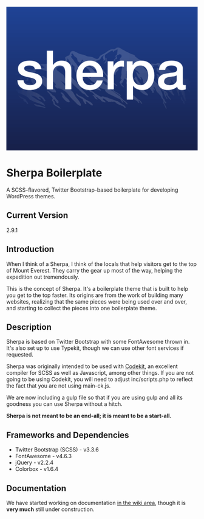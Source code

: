 ![Sherpa](https://raw.githubusercontent.com/agims/sherpa/master/screenshot.png)
# Sherpa Boilerplate
A SCSS-flavored, Twitter Bootstrap-based boilerplate for developing WordPress themes.

## Current Version
2.9.1

## Introduction
When I think of a Sherpa, I think of the locals that help visitors get to the top of Mount Everest.  They carry the gear up most of the way, helping the expedition out tremendously.

This is the concept of Sherpa.  It's a boilerplate theme that is built to help you get to the top faster.  Its origins are from the work of building many websites, realizing that the same pieces were being used over and over, and starting to collect the pieces into one boilerplate theme.

## Description
Sherpa is based on Twitter Bootstrap with some FontAwesome thrown in.  It's also set up to use Typekit, though we can use other font services if requested.

Sherpa was originally intended to be used with [Codekit](https://incident57.com/codekit/), an excellent compiler for SCSS as well as Javascript, among other things.  If you are not going to be using Codekit, you will need to adjust inc/scripts.php to reflect the fact that you are not using main-ck.js.

We are now including a gulp file so that if you are using gulp and all its goodness you can use Sherpa without a hitch.  

**Sherpa is not meant to be an end-all; it is meant to be a start-all.**

## Frameworks and Dependencies
* Twitter Bootstrap (SCSS) - v3.3.6
* FontAwesome - v4.6.3
* jQuery - v2.2.4
* Colorbox - v1.6.4

## Documentation
We have started working on documentation [in the wiki area](https://github.com/agims/sherpa/wiki), though it is **very much** still under construction.
